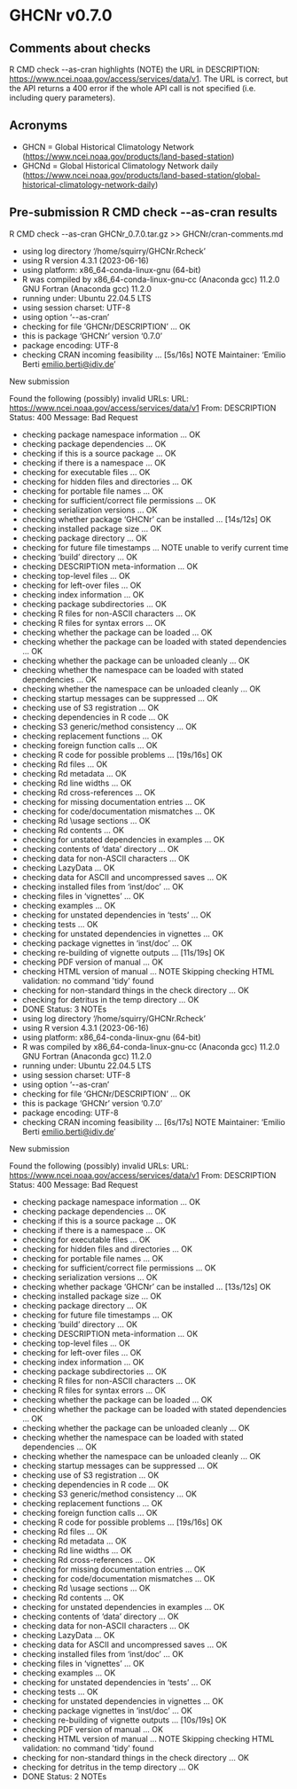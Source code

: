 # GHCNr v0.7.0

## Comments about checks
R CMD check --as-cran highlights (NOTE) the URL in DESCRIPTION: <https://www.ncei.noaa.gov/access/services/data/v1>.
The URL is correct, but the API returns a 400 error if the whole API call is not specified (i.e. including query parameters).

## Acronyms

  - GHCN = Global Historical Climatology Network (<https://www.ncei.noaa.gov/products/land-based-station>)
  - GHCNd = Global Historical Climatology Network daily (<https://www.ncei.noaa.gov/products/land-based-station/global-historical-climatology-network-daily>)

## Pre-submission R CMD check --as-cran results

R CMD check --as-cran GHCNr_0.7.0.tar.gz >> GHCNr/cran-comments.md
  
* using log directory ‘/home/squirry/GHCNr.Rcheck’
* using R version 4.3.1 (2023-06-16)
* using platform: x86_64-conda-linux-gnu (64-bit)
* R was compiled by
    x86_64-conda-linux-gnu-cc (Anaconda gcc) 11.2.0
    GNU Fortran (Anaconda gcc) 11.2.0
* running under: Ubuntu 22.04.5 LTS
* using session charset: UTF-8
* using option ‘--as-cran’
* checking for file ‘GHCNr/DESCRIPTION’ ... OK
* this is package ‘GHCNr’ version ‘0.7.0’
* package encoding: UTF-8
* checking CRAN incoming feasibility ... [5s/16s] NOTE
Maintainer: ‘Emilio Berti <emilio.berti@idiv.de>’

New submission

Found the following (possibly) invalid URLs:
  URL: https://www.ncei.noaa.gov/access/services/data/v1
    From: DESCRIPTION
    Status: 400
    Message: Bad Request
* checking package namespace information ... OK
* checking package dependencies ... OK
* checking if this is a source package ... OK
* checking if there is a namespace ... OK
* checking for executable files ... OK
* checking for hidden files and directories ... OK
* checking for portable file names ... OK
* checking for sufficient/correct file permissions ... OK
* checking serialization versions ... OK
* checking whether package ‘GHCNr’ can be installed ... [14s/12s] OK
* checking installed package size ... OK
* checking package directory ... OK
* checking for future file timestamps ... NOTE
unable to verify current time
* checking ‘build’ directory ... OK
* checking DESCRIPTION meta-information ... OK
* checking top-level files ... OK
* checking for left-over files ... OK
* checking index information ... OK
* checking package subdirectories ... OK
* checking R files for non-ASCII characters ... OK
* checking R files for syntax errors ... OK
* checking whether the package can be loaded ... OK
* checking whether the package can be loaded with stated dependencies ... OK
* checking whether the package can be unloaded cleanly ... OK
* checking whether the namespace can be loaded with stated dependencies ... OK
* checking whether the namespace can be unloaded cleanly ... OK
* checking startup messages can be suppressed ... OK
* checking use of S3 registration ... OK
* checking dependencies in R code ... OK
* checking S3 generic/method consistency ... OK
* checking replacement functions ... OK
* checking foreign function calls ... OK
* checking R code for possible problems ... [19s/16s] OK
* checking Rd files ... OK
* checking Rd metadata ... OK
* checking Rd line widths ... OK
* checking Rd cross-references ... OK
* checking for missing documentation entries ... OK
* checking for code/documentation mismatches ... OK
* checking Rd \usage sections ... OK
* checking Rd contents ... OK
* checking for unstated dependencies in examples ... OK
* checking contents of ‘data’ directory ... OK
* checking data for non-ASCII characters ... OK
* checking LazyData ... OK
* checking data for ASCII and uncompressed saves ... OK
* checking installed files from ‘inst/doc’ ... OK
* checking files in ‘vignettes’ ... OK
* checking examples ... OK
* checking for unstated dependencies in ‘tests’ ... OK
* checking tests ...
 OK
* checking for unstated dependencies in vignettes ... OK
* checking package vignettes in ‘inst/doc’ ... OK
* checking re-building of vignette outputs ... [11s/19s] OK
* checking PDF version of manual ... OK
* checking HTML version of manual ... NOTE
Skipping checking HTML validation: no command 'tidy' found
* checking for non-standard things in the check directory ... OK
* checking for detritus in the temp directory ... OK
* DONE
Status: 3 NOTEs
* using log directory ‘/home/squirry/GHCNr.Rcheck’
* using R version 4.3.1 (2023-06-16)
* using platform: x86_64-conda-linux-gnu (64-bit)
* R was compiled by
    x86_64-conda-linux-gnu-cc (Anaconda gcc) 11.2.0
    GNU Fortran (Anaconda gcc) 11.2.0
* running under: Ubuntu 22.04.5 LTS
* using session charset: UTF-8
* using option ‘--as-cran’
* checking for file ‘GHCNr/DESCRIPTION’ ... OK
* this is package ‘GHCNr’ version ‘0.7.0’
* package encoding: UTF-8
* checking CRAN incoming feasibility ... [6s/17s] NOTE
Maintainer: ‘Emilio Berti <emilio.berti@idiv.de>’

New submission

Found the following (possibly) invalid URLs:
  URL: https://www.ncei.noaa.gov/access/services/data/v1
    From: DESCRIPTION
    Status: 400
    Message: Bad Request
* checking package namespace information ... OK
* checking package dependencies ... OK
* checking if this is a source package ... OK
* checking if there is a namespace ... OK
* checking for executable files ... OK
* checking for hidden files and directories ... OK
* checking for portable file names ... OK
* checking for sufficient/correct file permissions ... OK
* checking serialization versions ... OK
* checking whether package ‘GHCNr’ can be installed ... [13s/12s] OK
* checking installed package size ... OK
* checking package directory ... OK
* checking for future file timestamps ... OK
* checking ‘build’ directory ... OK
* checking DESCRIPTION meta-information ... OK
* checking top-level files ... OK
* checking for left-over files ... OK
* checking index information ... OK
* checking package subdirectories ... OK
* checking R files for non-ASCII characters ... OK
* checking R files for syntax errors ... OK
* checking whether the package can be loaded ... OK
* checking whether the package can be loaded with stated dependencies ... OK
* checking whether the package can be unloaded cleanly ... OK
* checking whether the namespace can be loaded with stated dependencies ... OK
* checking whether the namespace can be unloaded cleanly ... OK
* checking startup messages can be suppressed ... OK
* checking use of S3 registration ... OK
* checking dependencies in R code ... OK
* checking S3 generic/method consistency ... OK
* checking replacement functions ... OK
* checking foreign function calls ... OK
* checking R code for possible problems ... [19s/16s] OK
* checking Rd files ... OK
* checking Rd metadata ... OK
* checking Rd line widths ... OK
* checking Rd cross-references ... OK
* checking for missing documentation entries ... OK
* checking for code/documentation mismatches ... OK
* checking Rd \usage sections ... OK
* checking Rd contents ... OK
* checking for unstated dependencies in examples ... OK
* checking contents of ‘data’ directory ... OK
* checking data for non-ASCII characters ... OK
* checking LazyData ... OK
* checking data for ASCII and uncompressed saves ... OK
* checking installed files from ‘inst/doc’ ... OK
* checking files in ‘vignettes’ ... OK
* checking examples ... OK
* checking for unstated dependencies in ‘tests’ ... OK
* checking tests ...
 OK
* checking for unstated dependencies in vignettes ... OK
* checking package vignettes in ‘inst/doc’ ... OK
* checking re-building of vignette outputs ... [10s/19s] OK
* checking PDF version of manual ... OK
* checking HTML version of manual ... NOTE
Skipping checking HTML validation: no command 'tidy' found
* checking for non-standard things in the check directory ... OK
* checking for detritus in the temp directory ... OK
* DONE
Status: 2 NOTEs
